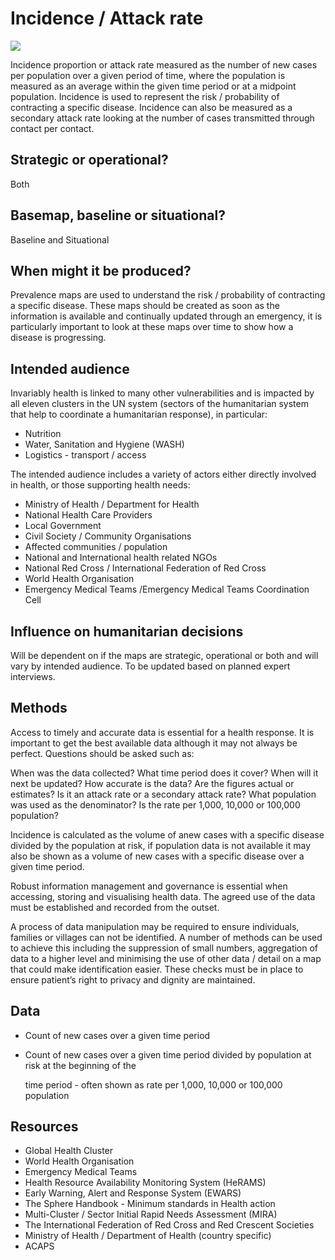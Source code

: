 # Incidence / Attack rate

![](../../.gitbook/assets/health_incidence_attack_rate.jpg)

Incidence proportion or attack rate measured as the number of new cases per population over a given period of time, where the population is measured as an average within the given time period or at a midpoint population. Incidence is used to represent the risk / probability of contracting a specific disease. Incidence can also be measured as a secondary attack rate looking at the number of cases transmitted through contact per contact.

## Strategic or operational? 

Both

## Basemap, baseline or situational? 

Baseline and Situational

## When might it be produced? 

Prevalence maps are used to understand the risk / probability of contracting a specific disease. These maps should be created as soon as the information is available and continually updated through an emergency, it is particularly important to look at these maps over time to show how a disease is progressing.

## Intended audience 

Invariably health is linked to many other vulnerabilities and is impacted by all eleven clusters in the UN system \(sectors of the humanitarian system that help to coordinate a humanitarian response\), in particular:

* Nutrition
* Water, Sanitation and Hygiene \(WASH\)
* Logistics - transport / access

The intended audience includes a variety of actors either directly involved in health, or those supporting health needs:

* Ministry of Health / Department for Health
* National Health Care Providers
* Local Government
* Civil Society / Community Organisations
* Affected communities / population
* National and International health related NGOs
* National Red Cross / International Federation of Red Cross
* World Health Organisation
* Emergency Medical Teams /Emergency Medical Teams Coordination Cell

## Influence on humanitarian decisions 

Will be dependent on if the maps are strategic, operational or both and will vary by intended audience. To be updated based on planned expert interviews.

## Methods

Access to timely and accurate data is essential for a health response. It is important to get the best available data although it may not always be perfect. Questions should be asked such as:

When was the data collected? What time period does it cover? When will it next be updated? How accurate is the data? Are the figures actual or estimates? Is it an attack rate or a secondary attack rate? What population was used as the denominator? Is the rate per 1,000, 10,000 or 100,000 population?

Incidence is calculated as the volume of anew cases with a specific disease divided by the population at risk, if population data is not available it may also be shown as a volume of new cases with a specific disease over a given time period.

Robust information management and governance is essential when accessing, storing and visualising health data. The agreed use of the data must be established and recorded from the outset.

A process of data manipulation may be required to ensure individuals, families or villages can not be identified. A number of methods can be used to achieve this including the suppression of small numbers, aggregation of data to a higher level and minimising the use of other data / detail on a map that could make identification easier. These checks must be in place to ensure patient’s right to privacy and dignity are maintained.

## Data

* Count of new cases over a given time period
* Count of new cases over a given time period divided by population at risk at the beginning of the

  time period - often shown as rate per 1,000, 10,000 or 100,000 population

## Resources

* Global Health Cluster
* World Health Organisation
* Emergency Medical Teams
* Health Resource Availability Monitoring System \(HeRAMS\)
* Early Warning, Alert and Response System \(EWARS\)
* The Sphere Handbook - Minimum standards in Health action
* Multi-Cluster / Sector Initial Rapid Needs Assessment \(MIRA\)
* The International Federation of Red Cross and Red Crescent Societies
* Ministry of Health / Department of Health \(country specific\)
* ACAPS


